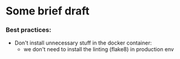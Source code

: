 # Some brief draft
### Best practices:
- Don't install unnecessary stuff in the docker container:
  - we don't need to install the linting (flake8) in production env



